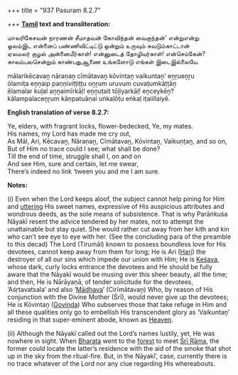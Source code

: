 +++
title = "937 Pasuram 8.2.7"

+++
**[Tamil](/definition/tamil#history "show Tamil definitions") text and transliteration:**

மாலரிகேசவன் நாரணன் சீமாதவன் கோவிந்தன் வைகுந்தன்' என்றுஎன்று  
ஓலம்இட என்னைப் பண்ணிவிட்டிட்டு ஒன்றும் உருவும் சுவடும்காட்டான்  
ஏலமலர் குழல் அன்னைமீர்காள்! என்னுடைத் தோழியர்காள்! என்செய்கேன்?  
காலம்பலசென்றும் காண்பதுஆணை உங்களோடு எங்கள் இடைஇல்லையே.

mālarikēcavaṉ nāraṇaṉ cīmātavaṉ kōvintaṉ vaikuntaṉ' eṉṟueṉṟu  
ōlamiṭa eṉṉaip paṇṇiviṭṭiṭṭu oṉṟum uruvum cuvaṭumkāṭṭāṉ  
ēlamalar kuḻal aṉṉaimīrkāḷ! eṉṉuṭait tōḻiyarkāḷ! eṉceykēṉ?  
kālampalaceṉṟum kāṇpatuāṇai uṅkaḷōṭu eṅkaḷ iṭaiillaiyē.

**English translation of verse 8.2.7:**

Ye, elders, with fragrant locks, flower-bedecked, Ye, my mates.  
His names, my Lord has made me cry out,  
As Māl, Ari, Kēcavaṉ, Nāraṇaṉ, Cīmātavaṉ, Kōvintaṉ, Vaikuṇṭaṉ, and so on,  
But of Him no trace could I see; what shall be done?  
Till the end of time, struggle shall I, on and on  
And see Him, sure and certain, let me swear,  
There’s indeed no link ‘tween you and me I am sure.

**Notes:**

\(i\) Even when the Lord keeps aloof, the subject cannot help pining for Him and [uttering](/definition/uttering#history "show uttering definitions") His sweet names, expressive of His auspicious attributes and wondrous deeds, as the sole means of subsistence. That is why Parāṅkuśa Nāyakī resent the advice tendered by her mates, not to attempt the unattainable but stay quiet. She would rather cut away from her kith and kin who can’t see eye to eye with her. (See the concluding para of the preamble to this decad) The Lord (Tirumāl) known to possess boundless love for His devotees, cannot keep away from them for long; He is Ari ([Hari](/definition/hari#vaishnavism "show Hari definitions")) the destroyer of all our sins which impede our union with Him; He is [Keśava](/definition/kesava#vaishnavism "show Keśava definitions"), whose dark, curly locks entrance the devotees and He should be fully aware that the Nāyakī would be musing over this sheer beauty, all the time; and then, He is Nārāyaṇā, of tender solicitude for the devotees, ‘Aśṛtavatsala’ and also ‘[Mādhava](/definition/madhava#vaishnavism "show Mādhava definitions")’ (Cirīmātavaṉ) Who, by reason of His conjunction with the Divine Mother (Śrī), would never give up the devotees; He is Kōvintaṉ ([Govinda](/definition/govinda#vaishnavism "show Govinda definitions")) Who subserves those that take refuge in Him and all these qualities only go to embellish His transcendent glory as ‘Vaikuntaṉ’ residing in that super-eminent abode, known as [Heaven](/definition/heaven#history "show Heaven definitions").

\(ii\) Although the Nāyakī called out the Lord’s names lustily, yet, He was nowhere in sight. When [Bharata](/definition/bharata#vaishnavism "show Bharata definitions") went to the [forest](/definition/forest#history "show forest definitions") to meet [Śrī Rāma](/definition/shrirama#history "show Śrī Rāma definitions"), the former could locate the latter’s residence with the aid of the smoke that shot up in the sky from the ritual-fire. But, in the Nāyakī’, case, currently there is no trace whatever of the Lord nor any clue regarding His whereabouts.


